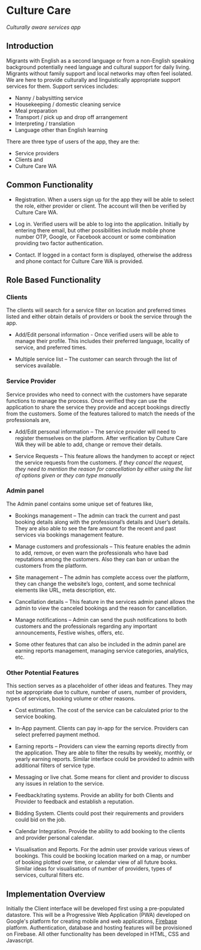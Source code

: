 # Culture Care

*Culturally aware services app*

## Introduction

Migrants with English as a second language or from a non-English speaking
background potentially need language and cultural support for daily living.
Migrants without family support and local networks may often feel isolated. We
are here to provide culturally and linguistically appropriate support services
for them. Support services includes:

* Nanny / babysitting service
* Housekeeping / domestic cleaning service
* Meal preparation
* Transport / pick up and drop off arrangement
* Interpreting / translation
* Language other than English learning

There are three type of users of the app, they are the:

* Service providers
* Clients and
* Culture Care WA


## Common Functionality

* Registration.  When a users sign up for the app they will be able to select
  the role, either provider or client.  The account will then be verified by
  Culture Care WA.

* Log in.  Verified users will be able to log into the application. Initially by
  entering there email, but other possibilities  include mobile phone number
  OTP, Google, or Facebook account or some combination providing two factor authentication.

* Contact. If logged in a contact form is displayed, otherwise the address
  and phone contact for Culture Care WA is provided.

## Role Based Functionality

### Clients

The clients will search for a service filter on location and preferred times
listed and either obtain details of providers or book the service through
the app.

* Add/Edit personal information - Once verified users will be able to manage
  their profile.  This includes their preferred language, locality of service,
  and preferred times.

* Multiple service list – The customer can search through the list of services
  available.

### Service Provider

Service provides who need to connect with the customers have separate functions
to manage the process. Once verified they can use the application to share the
service they provide and accept bookings directly from the customers.  Some of
the features tailored to match the needs of the professionals are,

* Add/Edit personal information – The service provider will need to register
  themselves on the platform. After verification by Culture Care WA they
  will be able to add, change or remove their details.

* Service Requests – This feature allows the handymen to accept or reject the
  service requests from the customers. *If they cancel the request, they need to
  mention the reason for cancellation by either using the list of options given
  or they can type manually*

### Admin panel

The Admin panel contains some unique set of features like,

* Bookings management – The admin can track the current and past booking
  details along with the professional’s details and User’s details. They are
  also able to see the fare amount for the recent and past services via
  bookings management feature.

* Manage customers and professionals – This feature enables the admin to add,
  remove, or even warn the professionals who have bad reputations among the
  customers. Also they can ban or unban the customers from the platform.

* Site management – The admin has complete access over the platform, they can
  change the website’s logo, content, and some technical elements like URL, meta
  description, etc.

* Cancellation details – This feature in the services admin panel allows the
  admin to view the canceled bookings and the reason for cancellation.

* Manage notifications – Admin can send the push notifications to both customers
  and the professionals regarding any important announcements, Festive wishes,
  offers, etc.

* Some other features that can also be included in the admin panel are earning
  reports management, managing service categories, analytics, etc.

### Other Potential Features

This section serves as a placeholder of other ideas and features. They may not
be appropriate due to culture, number of users, number of providers, types of
services, booking volume or other reasons.

* Cost estimation. The cost of the service can be calculated prior to the
  service booking.

* In-App payment.  Clients can pay in-app for the service.  Providers can select
  preferred payment method.

* Earning reports – Providers can view the earning reports directly from the
  application. They are able to filter the results by weekly, monthly, or
  yearly earning reports.  Similar interface could be provided to admin with
  additional filters of service type.

* Messaging or live chat.  Some means for client and provider to discuss any
  issues in relation to the service.

* Feedback/rating systems.  Provide an ability for both Clients and Provider to
  feedback and establish a reputation.

* Bidding System.  Clients could post their requirements and providers could bid
  on the job.

* Calendar Integration.  Provide the ability to add booking to the clients and
  provider personal calendar.

* Visualisation and Reports.  For the admin user provide various views of
  bookings.  This could be booking location marked on a map, or number of
  booking plotted over time, or calendar view of all future books.  Similar
  ideas for visualisations of number of providers, types of services, cultural
  filters etc.

## Implementation Overview

Initially the Client interface will be developed first using a pre-populated
datastore.  This will be a Progressive Web Application (PWA) developed on
Google's platform for creating mobile and web applications,
[Firebase](https://firebase.google.com/) platform.  Authentication, database
and hosting features will be provisioned on Firebase. All other functionality
has been developed in HTML, CSS and Javascript.
